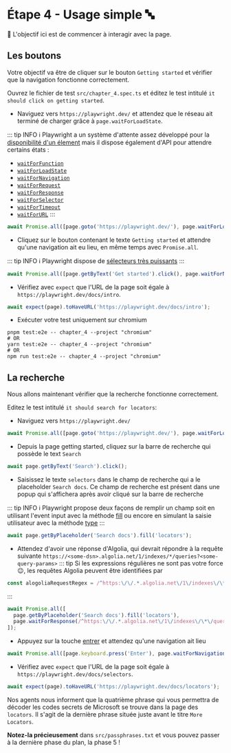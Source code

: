 # Étape 4 - Usage simple 🔤

🎯 L'objectif ici est de commencer à interagir avec la page.

## Les boutons

Votre objectif va être de cliquer sur le bouton `Getting started` et vérifier que la navigation fonctionne correctement.

Ouvrez le fichier de test `src/chapter_4.spec.ts` et éditez le test intitulé `it should click on getting started`.

- Naviguez vers `https://playwright.dev/` et attendez que le réseau ait terminé de charger grâce à `page.waitForLoadState`.

::: tip INFO
ℹ️ Playwright a un système d'attente assez développé pour la [disponibilité d'un élement](https://playwright.dev/docs/actionability) mais il dispose également d'API pour attendre certains états :

- [`waitForFunction`](https://playwright.dev/docs/api/class-page#page-wait-for-function)
- [`waitForLoadState`](https://playwright.dev/docs/api/class-page#page-wait-for-load-state)
- [`waitForNavigation`](https://playwright.dev/docs/api/class-page#page-wait-for-navigation)
- [`waitForRequest`](https://playwright.dev/docs/api/class-page#page-wait-for-request)
- [`waitForResponse`](https://playwright.dev/docs/api/class-page#page-wait-for-response)
- [`waitForSelector`](https://playwright.dev/docs/api/class-page#page-wait-for-selector)
- [`waitForTimeout`](https://playwright.dev/docs/api/class-page#page-wait-for-timeout)
- [`waitForURL`](https://playwright.dev/docs/api/class-page#page-wait-for-url)
  :::

<Solution>

```typescript
await Promise.all([page.goto('https://playwright.dev/'), page.waitForLoadState('networkidle')]);
```

</Solution>

- Cliquez sur le bouton contenant le texte `Getting started` et attendre qu'une navigation ait eu lieu, en même temps avec `Promise.all`.

::: tip INFO
ℹ️ Playwright dispose de [sélecteurs très puissants](https://playwright.dev/docs/locators)
:::

<Solution>

```typescript
await Promise.all([page.getByText('Get started').click(), page.waitForNavigation()]);
```

</Solution>

- Vérifiez avec `expect` que l'URL de la page soit égale à `https://playwright.dev/docs/intro`.

<Solution>

```typescript
await expect(page).toHaveURL('https://playwright.dev/docs/intro');
```

</Solution>

- Exécuter votre test uniquement sur chromium

```shell
pnpm test:e2e -- chapter_4 --project "chromium"
# OR
yarn test:e2e -- chapter_4 --project "chromium"
# OR
npm run test:e2e -- chapter_4 --project "chromium"
```

## La recherche

Nous allons maintenant vérifier que la recherche fonctionne correctement.

Editez le test intitulé `it should search for locators`:

- Naviguez vers `https://playwright.dev/`

<Solution>

```typescript
await Promise.all([page.goto('https://playwright.dev/'), page.waitForLoadState('networkidle')]);
```

</Solution>

- Depuis la page getting started, cliquez sur la barre de recherche qui possède le text `Search`

<Solution>

```typescript
await page.getByText('Search').click();
```

</Solution>

- Saisissez le texte `selectors` dans le champ de recherche qui a le placeholder `Search docs`. Ce champ de recherche est présent dans une popup qui s'affichera après avoir cliqué sur la barre de recherche

::: tip INFO
ℹ️ Playwright propose deux façons de remplir un champ soit en utilisant l'event input avec la méthode [fill](https://playwright.dev/docs/api/class-page#page-fill) ou encore en simulant la saisie utilisateur avec la méthode [type](https://playwright.dev/docs/api/class-page#page-type)
:::

<Solution>

```typescript
await page.getByPlaceholder('Search docs').fill('locators');
```

</Solution>

- Attendez d'avoir une réponse d'Algolia, qui devrait répondre à la requête suivante `https://<some-dsn>.algolia.net/1/indexes/*/queries?<some-query-params>`
  ::: tip
  Si les expressions régulières ne sont pas votre force :wink:, les requêtes Algolia peuvent être identifiées par

```js
const alogoliaRequestRegex = /^https:\/\/.*.algolia.net\/1\/indexes\/\*\/queries\?/;
```

:::

<Solution>

```typescript
await Promise.all([
  page.getByPlaceholder('Search docs').fill('locators'),
  page.waitForResponse(/^https:\/\/.*.algolia.net\/1\/indexes\/\*\/queries\?/),
]);
```

</Solution>

- Appuyez sur la touche [entrer](https://playwright.dev/docs/api/class-keyboard#keyboard-press) et attendez qu'une navigation ait lieu

<Solution>

```typescript
await Promise.all([page.keyboard.press('Enter'), page.waitForNavigation()]);
```

</Solution>

- Vérifiez avec `expect` que l'URL de la page soit égale à `https://playwright.dev/docs/selectors`.

<Solution>

```typescript
await expect(page).toHaveURL('https://playwright.dev/docs/locators');
```

</Solution>

Nos agents nous informent que la quatrième phrase qui vous permettra de décoder les codes secrets de Microsoft se trouve dans la page des `locators`.
Il s'agit de la dernière phrase située juste avant le titre `More Locators`.

**Notez-la précieusement** dans `src/passphrases.txt` et vous pouvez passer à la dernière phase du plan, la phase 5 !

